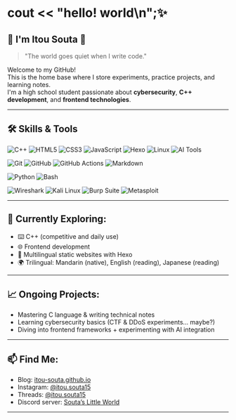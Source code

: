 <!-- GitHub README for Itou Souta (English version) -->

# cout << "hello! world\n";✨
## 🌟 I'm Itou Souta 🌟
> "The world goes quiet when I write code."

Welcome to my GitHub!  
This is the home base where I store experiments, practice projects, and learning notes.  
I'm a high school student passionate about **cybersecurity**, **C++ development**, and **frontend technologies**.

---

## 🛠️ Skills & Tools

![C++](https://img.shields.io/badge/C++-00599C?style=flat&logo=c%2B%2B&logoColor=white)
![HTML5](https://img.shields.io/badge/HTML5-E34F26?style=flat&logo=html5&logoColor=white)
![CSS3](https://img.shields.io/badge/CSS3-1572B6?style=flat&logo=css3&logoColor=white)
![JavaScript](https://img.shields.io/badge/JavaScript-F7DF1E?style=flat&logo=javascript&logoColor=black)
![Hexo](https://img.shields.io/badge/Hexo-0E83CD?style=flat&logo=hexo&logoColor=white)
![Linux](https://img.shields.io/badge/Linux-FCC624?style=flat&logo=linux&logoColor=black)
![AI Tools](https://img.shields.io/badge/AI%20Tools-9146FF?style=flat&logo=openai&logoColor=white)

![Git](https://img.shields.io/badge/Git-F05032?style=flat&logo=git&logoColor=white)
![GitHub](https://img.shields.io/badge/GitHub-181717?style=flat&logo=github&logoColor=white)
![GitHub Actions](https://img.shields.io/badge/GitHub%20Actions-2088FF?style=flat&logo=githubactions&logoColor=white)
![Markdown](https://img.shields.io/badge/Markdown-000000?style=flat&logo=markdown&logoColor=white)

![Python](https://img.shields.io/badge/Python-3776AB?style=flat&logo=python&logoColor=white)
![Bash](https://img.shields.io/badge/Bash-4EAA25?style=flat&logo=gnubash&logoColor=white)

![Wireshark](https://img.shields.io/badge/Wireshark-1679A7?style=flat&logo=wireshark&logoColor=white)
![Kali Linux](https://img.shields.io/badge/Kali%20Linux-557C94?style=flat&logo=kalilinux&logoColor=white)
![Burp Suite](https://img.shields.io/badge/Burp%20Suite-FF7139?style=flat&logo=burpsuite&logoColor=white)
![Metasploit](https://img.shields.io/badge/Metasploit-1C3552?style=flat&logo=metasploit&logoColor=white)


---

## 🔧 Currently Exploring:
- ⌨️ C++ (competitive and daily use)
- 🌐 Frontend development
- 🚀 Multilingual static websites with Hexo
- 🌍 Trilingual: Mandarin (native), English (reading), Japanese (reading)

---

## 📈 Ongoing Projects:
- Mastering C language & writing technical notes  
- Learning cybersecurity basics (CTF & DDoS experiments... maybe?)  
- Diving into frontend frameworks + experimenting with AI integration  

---

## 📫 Find Me:
- Blog: [itou-souta.github.io](https://itou-souta.github.io)  
- Instagram: [@itou.souta15](https://www.instagram.com/itou.souta15?igsh=b2tuejdlNWRjczI5)  
- Threads: [@itou.souta15](https://www.threads.net/@itou.souta15)  
- Discord server: [Souta’s Little World](https://discord.gg/uAX6h9VmA4)

---